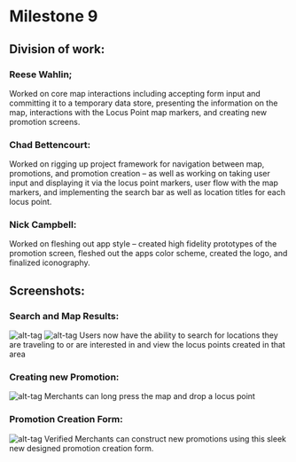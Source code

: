 # Milestone 9

## Division of work:
### Reese Wahlin;
Worked on core map interactions including accepting form input and committing it to a temporary data store, presenting the information on the map, interactions with the Locus Point map markers, and creating new promotion screens.

### Chad Bettencourt: 
Worked on rigging up project framework for navigation between map, promotions, and promotion creation – as well as working on taking user input and displaying it via the locus point markers, user flow with the map markers, and implementing the search bar as well as location titles for each locus point.

### Nick Campbell: 
Worked on fleshing out app style – created high fidelity prototypes of the promotion screen, fleshed out the apps color scheme, created the logo, and finalized iconography.

## Screenshots: 
### Search and Map Results:
![alt-tag](https://github.com/reesewahlin/COGS121-Guography/blob/master/storyboards/search_bar.png)
![alt-tag](https://github.com/reesewahlin/COGS121-Guography/blob/master/storyboards/location_promos.png)
Users now have the ability to search for locations they are traveling to or are interested in and view the locus points created in that area

### Creating new Promotion:
![alt-tag](https://github.com/reesewahlin/COGS121-Guography/blob/master/storyboards/create_new_promo.png)
Merchants can long press the map and drop a locus point 

### Promotion Creation Form:
![alt-tag](https://github.com/reesewahlin/COGS121-Guography/blob/master/storyboards/promo_creation_form.png)
Verified Merchants can construct new promotions using this sleek new designed promotion creation form.


